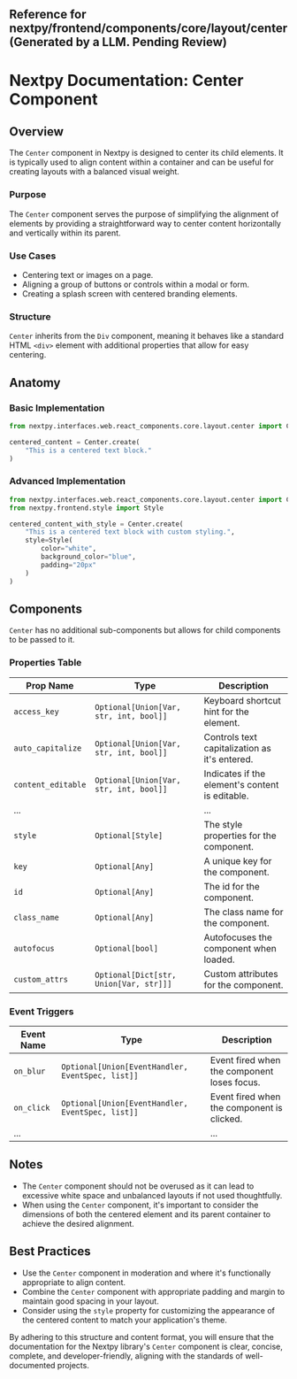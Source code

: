 ##  Reference for nextpy/frontend/components/core/layout/center(Generated by a LLM. Pending Review)

# Nextpy Documentation: Center Component

## Overview

The `Center` component in Nextpy is designed to center its child elements. It is typically used to align content within a container and can be useful for creating layouts with a balanced visual weight.

### Purpose

The `Center` component serves the purpose of simplifying the alignment of elements by providing a straightforward way to center content horizontally and vertically within its parent.

### Use Cases

- Centering text or images on a page.
- Aligning a group of buttons or controls within a modal or form.
- Creating a splash screen with centered branding elements.

### Structure

`Center` inherits from the `Div` component, meaning it behaves like a standard HTML `<div>` element with additional properties that allow for easy centering.

## Anatomy

### Basic Implementation

```python
from nextpy.interfaces.web.react_components.core.layout.center import Center

centered_content = Center.create(
    "This is a centered text block."
)
```

### Advanced Implementation

```python
from nextpy.interfaces.web.react_components.core.layout.center import Center
from nextpy.frontend.style import Style

centered_content_with_style = Center.create(
    "This is a centered text block with custom styling.",
    style=Style(
        color="white",
        background_color="blue",
        padding="20px"
    )
)
```

## Components

`Center` has no additional sub-components but allows for child components to be passed to it.

### Properties Table

| Prop Name        | Type                                                 | Description                                   |
| ---------------- | ---------------------------------------------------- | --------------------------------------------- |
| `access_key`     | `Optional[Union[Var, str, int, bool]]`               | Keyboard shortcut hint for the element.       |
| `auto_capitalize`| `Optional[Union[Var, str, int, bool]]`               | Controls text capitalization as it's entered. |
| `content_editable`| `Optional[Union[Var, str, int, bool]]`              | Indicates if the element's content is editable.|
| ...              |                                                      | ...                                           |
| `style`          | `Optional[Style]`                                    | The style properties for the component.       |
| `key`            | `Optional[Any]`                                      | A unique key for the component.               |
| `id`             | `Optional[Any]`                                      | The id for the component.                     |
| `class_name`     | `Optional[Any]`                                      | The class name for the component.             |
| `autofocus`      | `Optional[bool]`                                     | Autofocuses the component when loaded.        |
| `custom_attrs`   | `Optional[Dict[str, Union[Var, str]]]`               | Custom attributes for the component.          |

### Event Triggers

| Event Name        | Type                                                 | Description                                   |
| ----------------- | ---------------------------------------------------- | --------------------------------------------- |
| `on_blur`         | `Optional[Union[EventHandler, EventSpec, list]]`     | Event fired when the component loses focus.   |
| `on_click`        | `Optional[Union[EventHandler, EventSpec, list]]`     | Event fired when the component is clicked.    |
| ...               |                                                      | ...                                           |

## Notes

- The `Center` component should not be overused as it can lead to excessive white space and unbalanced layouts if not used thoughtfully.
- When using the `Center` component, it's important to consider the dimensions of both the centered element and its parent container to achieve the desired alignment.

## Best Practices

- Use the `Center` component in moderation and where it's functionally appropriate to align content.
- Combine the `Center` component with appropriate padding and margin to maintain good spacing in your layout.
- Consider using the `style` property for customizing the appearance of the centered content to match your application's theme.

By adhering to this structure and content format, you will ensure that the documentation for the Nextpy library's `Center` component is clear, concise, complete, and developer-friendly, aligning with the standards of well-documented projects.